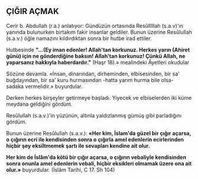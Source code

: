 ## ÇIĞIR AÇMAK

Cerir b. Abdullah (r.a.) anlatıyor: Gündüzün ortasında Resûlllllah (s.a.v)'ın yanında bu­lunurken birtakım fakir insanlar geldiler. Bu­nun üzerine Resûlullah (s.a.v.) öğle namazını kıldırdıktan sonra bir hutbe irad ettiler.

Hutbesinde **"...(Ey iman edenler! Allah'tan korkunuz. Herkes yarın (Ahiret günü) için ne gönderdiğine baksın! Allah'tan korkunuz! Çün­kü Allah, ne yaparsanız hakkıyla haberdardır."** (Haşr 18).» mealindeki Âyetleri okudular

Sözüne devamla. «İnsan, dinarından, dirhe­minden, elbisesinden, bir sa' buğdayından, bir sa' kuru hurmasından -hatta yarım hurma bi­le olsa- sadaka vermelidir.» buyurdular.

Derken herkes birşeyler getirmeye başladı. Yiyecek ve elbiselerden iki küme meydana gel­diğini gördüm.

Resûlullah (s.a.v.)'in yüzünün, altınla yal­dızlanmış gümüş gibi parladığını gördüm.

Bunun üzerine Resûlullah (s.a.v.): **«Her kim, İslam'da güzel bir çığır açarsa, o çığırın ecri ile kendisinden sonra o çığırla amel edenlerin ecirlerinden hiçbir şey eksiltmemek şartı ile se­vapları kendine ait olur.**

**Her kim de İslâm'da kötü bir çığır açarsa, o çığırın vebaliyle kendisinden sonra onunla amel edenlerin vebali, hiçbir eksikleri olmamak üzere ona ait olur.»** buyurdular. (İslâm Tarihi, C 17. Sh 104)
